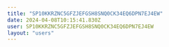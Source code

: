 ```yaml
---
title: "SP10KKRZNC5GFZJEFGSH8SNQ0CK34EQ6DPN7EJ4EW"
date: 2024-04-08T10:15:41.830Z
user: SP10KKRZNC5GFZJEFGSH8SNQ0CK34EQ6DPN7EJ4EW
layout: "users"
---
```

    